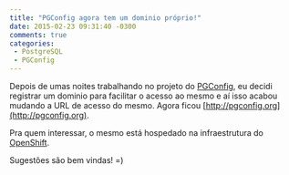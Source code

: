 ```yaml
---
title: "PGConfig agora tem um dominio próprio!"
date: 2015-02-23 09:31:40 -0300
comments: true
categories: 
 - PostgreSQL
 - PGConfig
---
```


Depois de umas noites trabalhando no projeto do [PGConfig](http://pgconfig.org), eu decidi registrar um dominio para facilitar o acesso ao mesmo e aí isso acabou mudando a URL de acesso do mesmo. Agora ficou [http://pgconfig.org](http://pgconfig.org).

Pra quem interessar, o mesmo está hospedado na infraestrutura do [OpenShift](http://openshift.com).

Sugestões são bem vindas! =)